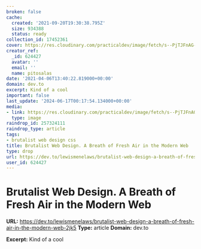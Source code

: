 ```yaml
---
broken: false
cache:
  created: '2021-09-20T19:30:38.795Z'
  size: 934388
  status: ready
collection_id: 17452361
cover: https://res.cloudinary.com/practicaldev/image/fetch/s--PjTJFnAG--/c_imagga_scale,f_auto,fl_progressive,h_500,q_auto,w_1000/https://thepracticaldev.s3.amazonaws.com/i/vtd3ryqp0ojc3m488s6h.jpg
creator_ref:
  _id: 624427
  avatar: ''
  email: ''
  name: pitosalas
date: '2021-04-06T13:40:22.819000+00:00'
domain: dev.to
excerpt: Kind of a cool
important: false
last_update: '2024-06-17T00:17:54.134000+00:00'
media:
- link: https://res.cloudinary.com/practicaldev/image/fetch/s--PjTJFnAG--/c_imagga_scale,f_auto,fl_progressive,h_500,q_auto,w_1000/https://thepracticaldev.s3.amazonaws.com/i/vtd3ryqp0ojc3m488s6h.jpg
  type: image
raindrop_id: 257324111
raindrop_type: article
tags:
- brutalist web design css
title: Brutalist Web Design. A Breath of Fresh Air in the Modern Web
type: drop
url: https://dev.to/lewismenelaws/brutalist-web-design-a-breath-of-fresh-air-in-the-modern-web-2jk5
user_id: 624427
---
```


# Brutalist Web Design. A Breath of Fresh Air in the Modern Web

**URL:** https://dev.to/lewismenelaws/brutalist-web-design-a-breath-of-fresh-air-in-the-modern-web-2jk5
**Type:** article
**Domain:** dev.to

**Excerpt:** Kind of a cool

